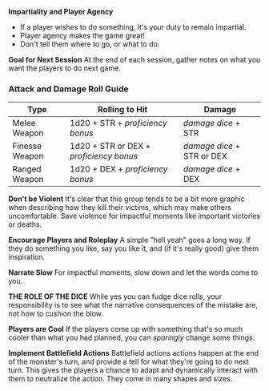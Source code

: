 **Impartiality and Player Agency**
- If a player wishes to do something, it's your duty to remain impartial.
- Player agency makes the game great!
- Don't tell them where to go, or what to do.

**Goal for Next Session**
At the end of each session, gather notes on what you want the players to do next game. 

### Attack and Damage Roll Guide
| Type           | Rolling to Hit                          | Damage                     |
| -------------- | --------------------------------------- | -------------------------- |
| Melee Weapon   | 1d20 + STR + *proficiency bonus*        | *damage dice* + STR        |
| Finesse Weapon | 1d20 + STR or DEX + *proficiency bonus* | *damage dice* + STR or DEX |
| Ranged Weapon  | 1d20 + DEX + *proficiency bonus*        | *damage dice* + DEX        |

**Don't be Violent**
It's clear that this group tends to be a bit more graphic when describing how they kill their victims, which may make others uncomfortable. Save violence for impactful moments like important victories or deaths. 

**Encourage Players and Roleplay**
A simple "hell yeah" goes a long way. If they do something you like, say you like it, and (if it's really good) give them inspiration. 

**Narrate Slow**
For impactful moments, slow down and let the words come to you.

**THE ROLE OF THE DICE**
While yes you can fudge dice rolls, your responsibility is to see what the narrative consequences of the mistake are, not how to cushion the blow.  

**Players are Cool**
If the players come up with something that's so much cooler than what you had planned, you can *sparingly* change some things. 

**Implement Battlefield Actions**
Battlefield actions actions happen at the end of the monster's turn, and provide a tell for what they're going to do next turn. This gives the players a chance to adapt and dynamically interact with them to neutralize the action. They come in many shapes and sizes. 